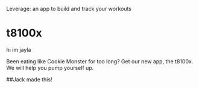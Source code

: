 Leverage: an app to build and track your workouts


# t8100x

hi im jayla



Been eating like Cookie Monster for too long? Get our new app, the t8100x. We will help you pump yourself up. 


##Jack made this! 

